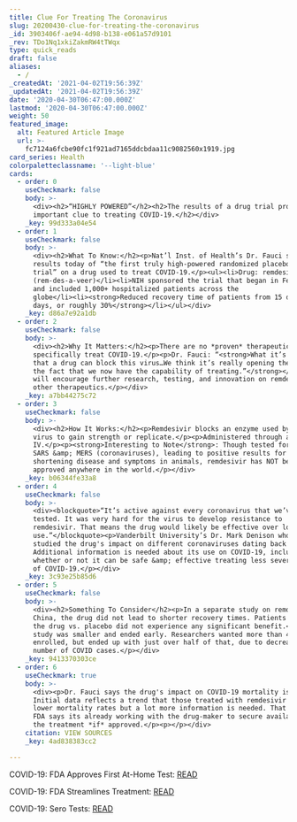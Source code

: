 ```yaml
---
title: Clue For Treating The Coronavirus
slug: 20200430-clue-for-treating-the-coronavirus
_id: 3903406f-ae94-4d98-b138-e061a57d9101
_rev: TDo1Nq1xkiZakmRW4tTWqx
type: quick_reads
draft: false
aliases:
  - /
_createdAt: '2021-04-02T19:56:39Z'
_updatedAt: '2021-04-02T19:56:39Z'
date: '2020-04-30T06:47:00.000Z'
lastmod: '2020-04-30T06:47:00.000Z'
weight: 50
featured_image:
  alt: Featured Article Image
  url: >-
    fc7124a6fcbe90fc1f921ad7165ddcbdaa11c9082560x1919.jpg
card_series: Health
colorpaletteclassname: '--light-blue'
cards:
  - order: 0
    useCheckmark: false
    body: >-
      <div><h2>“HIGHLY POWERED”</h2><h2>The results of a drug trial provide an
      important clue to treating COVID-19.</h2></div>
    _key: 99d333a04e54
  - order: 1
    useCheckmark: false
    body: >-
      <div><h2>What To Know:</h2><p>Nat’l Inst. of Health’s Dr. Fauci shared the
      results today of “the first truly high-powered randomized placebo control
      trial” on a drug used to treat COVID-19.</p><ul><li>Drug: remdesivir
      (rem-des-a-veer)</li><li>NIH sponsored the trial that began in February
      and included 1,000+ hospitalized patients across the
      globe</li><li><strong>Reduced recovery time of patients from 15 days to 11
      days, or roughly 30%</strong></li></ul></div>
    _key: d86a7e92a1db
  - order: 2
    useCheckmark: false
    body: >-
      <div><h2>Why It Matters:</h2><p>There are no *proven* therapeutics to
      specifically treat COVID-19.</p><p>Dr. Fauci: “<strong>What it’s proven is
      that a drug can block this virus…We think it’s really opening the door to
      the fact that we now have the capability of treating.”</strong></p><p>This
      will encourage further research, testing, and innovation on remdesivir and
      other therapeutics.</p></div>
    _key: a7bb44275c72
  - order: 3
    useCheckmark: false
    body: >-
      <div><h2>How It Works:</h2><p>Remdesivir blocks an enzyme used by the
      virus to gain strength or replicate.</p><p>Administered through an
      IV.</p><p><strong>Interesting to Note</strong>: Though tested for treating
      SARS &amp; MERS (coronaviruses), leading to positive results for
      shortening disease and symptoms in animals, remdesivir has NOT been
      approved anywhere in the world.</p></div>
    _key: b06344fe33a8
  - order: 4
    useCheckmark: false
    body: >-
      <div><blockquote>“It’s active against every coronavirus that we’ve ever
      tested. It was very hard for the virus to develop resistance to
      remdesivir. That means the drug would likely be effective over longer term
      use.”</blockquote><p>Vanderbilt University’s Dr. Mark Denison who has
      studied the drug's impact on different coronaviruses dating back to 2013.
      Additional information is needed about its use on COVID-19, including
      whether or not it can be safe &amp; effective treating less severe cases
      of COVID-19.</p></div>
    _key: 3c93e25b85d6
  - order: 5
    useCheckmark: false
    body: >-
      <div><h2>Something To Consider</h2><p>In a separate study on remdesivir in
      China, the drug did not lead to shorter recovery times. Patients receiving
      the drug vs. placebo did not experience any significant benefit.</p><p>The
      study was smaller and ended early. Researchers wanted more than 450 people
      enrolled, but ended up with just over half of that, due to decreasing
      number of COVID cases.</p></div>
    _key: 9413370303ce
  - order: 6
    useCheckmark: true
    body: >-
      <div><p>Dr. Fauci says the drug's impact on COVID-19 mortality is TBD.
      Initial data reflects a trend that those treated with remdesivir have
      lower mortality rates but a lot more information is needed. That said, the
      FDA says its already working with the drug-maker to secure availability of
      the treatment *if* approved.</p><p></p></div>
    citation: VIEW SOURCES
    _key: 4ad838383cc2

---
```

COVID-19: FDA Approves First At-Home Test: [READ](https://smarthernews.com/covid-at-home-test/)

COVID-19: FDA Streamlines Treatment: [READ](https://smarthernews.com/hydro-what-treatment-for-covid19/)

COVID-19: Sero Tests: [READ](https://smarthernews.com/covid-19-sero-tests/)